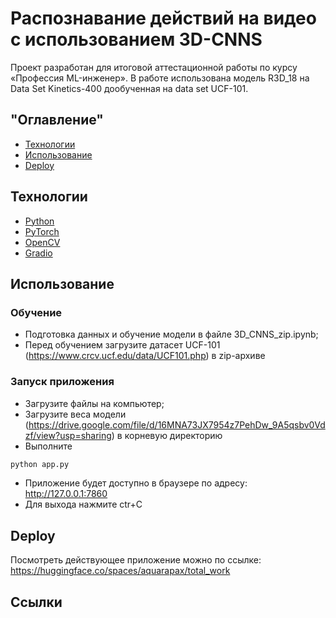 # Распознавание действий на видео с использованием 3D-CNNS
Проект разработан для итоговой аттестационной работы по курсу «Профессия ML-инженер».
В работе использована модель R3D_18 на Data Set Kinetics-400 дообученная на data set UCF-101. 

## "Оглавление"
- [Технологии](#Технологии)
- [Использование](#Использование)
- [Deploy](#Deploy)
## Технологии
- [Python](https://www.python.org/)
- [PyTorch](https://pytorch.org/)
- [OpenCV](https://opencv.org/)
- [Gradio](https://www.gradio.app/)
## Использование
### Обучение
- Подготовка данных и обучение модели в файле 3D_CNNS_zip.ipynb;
- Перед обучением загрузите датасет UCF-101 (https://www.crcv.ucf.edu/data/UCF101.php) в zip-архиве
### Запуск приложения
- Загрузите файлы на компьютер;
- Загрузите веса модели (https://drive.google.com/file/d/16MNA73JX7954z7PehDw_9A5qsbv0Vdzf/view?usp=sharing) в корневую директорию
- Выполните 
```sh
python app.py
```
- Приложение будет доступно в браузере по адресу: http://127.0.0.1:7860
- Для выхода нажмите ctr+C
## Deploy
Посмотреть действующее приложение можно по ссылке: 
https://huggingface.co/spaces/aquarapax/total_work
## Ссылки


 



